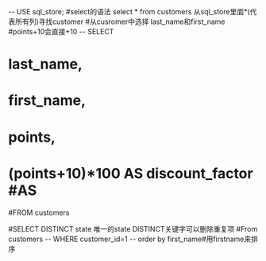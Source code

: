 -- USE sql_store;
#select的语法 select * from customers 从sql_store里面*(代表所有列)寻找customer
#从cusromer中选择 last_name和first_name
#points+10会直接+10
-- SELECT 
#      last_name,
#      first_name,
#      points,
#     (points+10)*100 AS discount_factor  #AS
#FROM customers

#SELECT DISTINCT state 唯一的state DISTINCT关键字可以删除重复项
#From customers
-- WHERE customer_id=1
-- order by first_name#用firstname来排序
